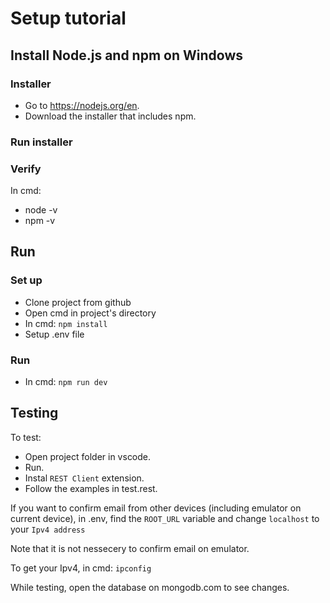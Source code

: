 # Setup tutorial

## Install Node.js and npm on Windows

### Installer

* Go to https://nodejs.org/en.
* Download the installer that includes npm.

### Run installer 

### Verify

In cmd:
* node -v
* npm -v

## Run 

### Set up

* Clone project from github
* Open cmd in project's directory
* In cmd: ```npm install```
* Setup .env file

### Run
* In cmd: 
```npm run dev```


## Testing

To test:
* Open project folder in vscode.
* Run.
* Instal ```REST Client``` extension.
* Follow the examples in test.rest.

If you want to confirm email from other devices (including emulator on current device), in .env, find the ```ROOT_URL``` variable and change ```localhost``` to your ```Ipv4 address```

Note that it is not nessecery to confirm email on emulator.

To get your Ipv4, in cmd: ```ipconfig```

While testing, open the database on mongodb.com to see changes.